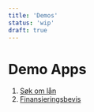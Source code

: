 ```yaml
---
title: 'Demos'
status: 'wip'
draft: true
---
```


# Demo Apps

1. [Søk om lån](/uilib/demos/example-app-1/)
1. [Finansieringsbevis](/uilib/demos/example-app-2/)
